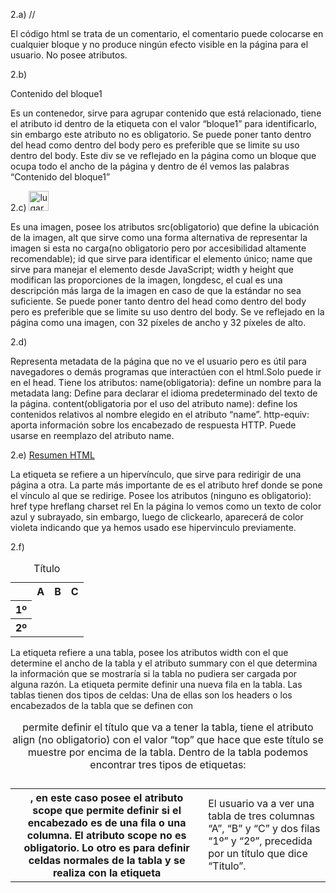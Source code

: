 2.a) //<!-- Código controlado el día 12/08/2009 -->

El código html se trata de un comentario, el comentario puede colocarse en cualquier bloque y no produce ningún efecto visible en la página para el usuario. No posee atributos.



2.b) <div id=”bloque1”>Contenido del bloque1</div>

Es un contenedor, sirve para agrupar contenido que está relacionado, tiene el atributo id dentro de la etiqueta con el valor “bloque1” para identificarlo, sin embargo este atributo no es obligatorio. Se puede poner tanto dentro del head como dentro del body pero es preferible que se limite su uso dentro del body.
Este div se ve reflejado en la página como un bloque que ocupa todo el ancho de la página y dentro de él vemos las palabras “Contenido del bloque1”



2.c) <img src="" alt="lugar imagen" id="im1" name="im1" width="32" height="32"
longdesc="detalles.htm" />

Es una imagen, posee los atributos src(obligatorio) que define la ubicación de la imagen, alt que sirve como una forma alternativa de representar la imagen si esta no carga(no obligatorio pero por accesibilidad altamente recomendable);  id que sirve para identificar el elemento único;   name que sirve para manejar el elemento desde JavaScript;  width y height que modifican las proporciones de la imagen, longdesc, el cual es una descripción más larga de la imagen en caso de que la estándar no sea suficiente. 
Se puede poner tanto dentro del head como dentro del body pero es preferible que se limite su uso dentro del body.
Se ve reflejado en la página como una imagen, con 32 píxeles de ancho y 32 píxeles de alto.



2.d)<meta name="keywords" lang="es" content="casa, compra, venta, alquiler " />
<meta http-equiv="expires" content="16-Sep-2019 7:49 PM" />

Representa metadata de la página que no ve el usuario pero es útil para navegadores o demás programas que interactúen con el html.Solo puede ir en el head. Tiene los atributos:
name(obligatoria): define un nombre para la metadata
lang: Define para declarar el idioma predeterminado del texto de la página.
content(obligatoria por el uso del atributo name): define los contenidos relativos al nombre elegido en el atributo “name”.
http-equiv: aporta información sobre los encabezado de respuesta HTTP. Puede usarse en reemplazo del atributo name.





2.e)
<a href="http://www.e-style.com.ar/resumen.html" type="text/html" hreflang="es" charset="utf-8"
rel="help">Resumen HTML </a>

La etiqueta <a> se refiere a un hipervínculo, que sirve para redirigir de una página a otra. La parte más importante de <a> es el atributo href donde se pone el vínculo al que se redirige. Posee los atributos (ninguno es obligatorio):
href
type
hreflang
charset
rel
En la página lo vemos como un texto de color azul y subrayado, sin embargo, luego de clickearlo, aparecerá de color violeta indicando que ya hemos usado ese hipervinculo previamente.


2.f)
<table width="200" summary="Datos correspondientes al ejercicio vencido">
<caption align="top"> Título </caption>
<tr>
<th scope="col">&nbsp;</th>
<th scope="col">A</th>
<th scope="col">B</th>
<th scope="col">C</th>
</tr>
<tr>
<th scope="row">1º</th>
<td>&nbsp;</td>
<td>&nbsp;</td>
<td>&nbsp;</td>
</tr>
<tr>
<th scope="row">2º</th>
<td>&nbsp;</td>
<td>&nbsp;</td>
<td>&nbsp;</td>
</tr>
</table>

La etiqueta <table> refiere a una tabla, posee los atributos width con el que determine el ancho de la tabla y el atributo summary con el que determina la información que se mostraría si la tabla no pudiera ser cargada por alguna razón. La etiqueta <caption> permite definir el título que va a tener la tabla, tiene el atributo align (no obligatorio) con el valor “top” que hace que este título se muestre por encima de la tabla.
Dentro de la tabla podemos encontrar tres tipos de etiquetas:
<tr> permite definir una nueva fila en la tabla.
Las tablas tienen dos tipos de celdas:
Una de ellas son los headers o los encabezados de la tabla que se definen con <th>, en este caso posee el atributo scope que permite definir si el encabezado es de una fila o una columna. El atributo scope no es obligatorio.
Lo otro es para definir celdas normales de la tabla y se realiza con la etiqueta <td>
El usuario va a ver una tabla de tres columnas “A”, “B” y “C” y dos filas “1º” y “2º”, precedida por un título que dice “Titulo”.

